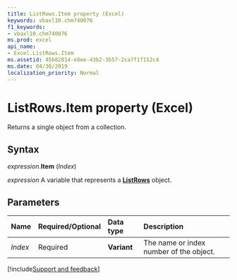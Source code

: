 ```yaml
---
title: ListRows.Item property (Excel)
keywords: vbaxl10.chm740076
f1_keywords:
- vbaxl10.chm740076
ms.prod: excel
api_name:
- Excel.ListRows.Item
ms.assetid: 45b82814-e8ee-43b2-3b57-2ca7f1f152c4
ms.date: 04/30/2019
localization_priority: Normal
---
```



# ListRows.Item property (Excel)

Returns a single object from a collection.


## Syntax

_expression_.**Item** (_Index_)

_expression_ A variable that represents a **[ListRows](Excel.ListRows.md)** object.


## Parameters

|Name|Required/Optional|Data type|Description|
|:-----|:-----|:-----|:-----|
| _Index_|Required| **Variant**|The name or index number of the object.|



[!include[Support and feedback](~/includes/feedback-boilerplate.md)]